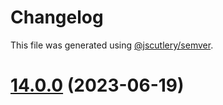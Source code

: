 # Changelog

This file was generated using [@jscutlery/semver](https://github.com/jscutlery/semver).

# [14.0.0](https://github.com/code-workers-io/ngx-breadcrumb/compare/ngx-breadcrumb-13.1.1...ngx-breadcrumb-14.0.0) (2023-06-19)
